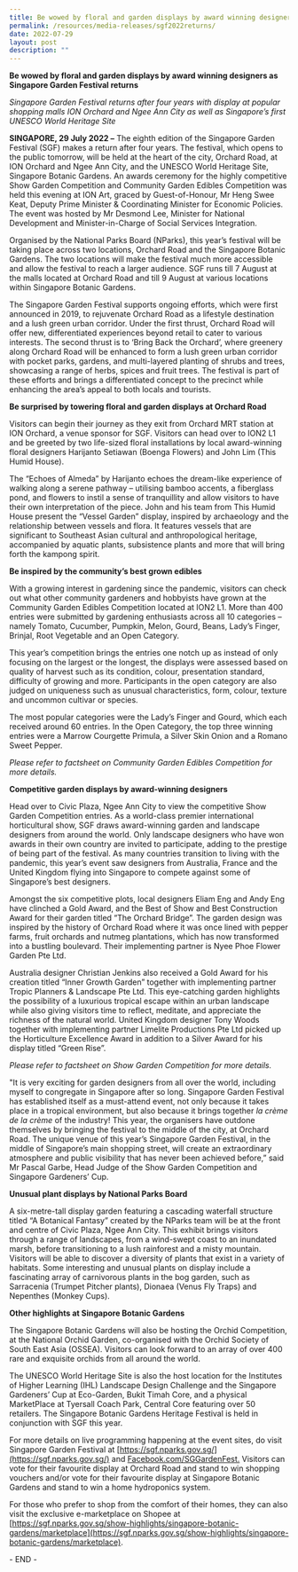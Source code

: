 ```yaml
---
title: Be wowed by floral and garden displays by award winning designers
permalink: /resources/media-releases/sgf2022returns/
date: 2022-07-29
layout: post
description: ""
---
```

**Be wowed by floral and garden displays by award winning designers as Singapore Garden Festival returns**

_Singapore Garden Festival returns after four years with display at popular shopping malls ION Orchard and Ngee Ann City as well as Singapore’s first UNESCO World Heritage Site_

**SINGAPORE, 29 July 2022 –** The eighth edition of the Singapore Garden Festival (SGF) makes a return after four years. The festival, which opens to the public tomorrow, will be held at the heart of the city, Orchard Road, at ION Orchard and Ngee Ann City, and the UNESCO World Heritage Site, Singapore Botanic Gardens. An awards ceremony for the highly competitive Show Garden Competition and Community Garden Edibles Competition was held this evening at ION Art, graced by Guest-of-Honour, Mr Heng Swee Keat, Deputy Prime Minister & Coordinating Minister for Economic Policies. The event was hosted by Mr Desmond Lee, Minister for National Development and Minister-in-Charge of Social Services Integration.

Organised by the National Parks Board (NParks), this year’s festival will be taking place across two locations, Orchard Road and the Singapore Botanic Gardens. The two locations will make the festival much more accessible and allow the festival to reach a larger audience. SGF runs till 7 August at the malls located at Orchard Road and till 9 August at various locations within Singapore Botanic Gardens.

The Singapore Garden Festival supports ongoing efforts, which were first announced in 2019, to rejuvenate Orchard Road as a lifestyle destination and a lush green urban corridor. Under the first thrust, Orchard Road will offer new, differentiated experiences beyond retail to cater to various interests. The second thrust is to ‘Bring Back the Orchard’, where greenery along Orchard Road will be enhanced to form a lush green urban corridor with pocket parks, gardens, and multi-layered planting of shrubs and trees, showcasing a range of herbs, spices and fruit trees. The festival is part of these efforts and brings a differentiated concept to the precinct while enhancing the area’s appeal to both locals and tourists.

**Be surprised by towering floral and garden displays at Orchard Road**

Visitors can begin their journey as they exit from Orchard MRT station at ION Orchard, a venue sponsor for SGF. Visitors can head over to ION2 L1 and be greeted by two life-sized floral installations by local award-winning floral designers Harijanto Setiawan (Boenga Flowers) and John Lim (This Humid House).

The “Echoes of Almeda” by Harijanto echoes the dream-like experience of walking along a serene pathway – utilising bamboo accents, a fiberglass pond, and flowers to instil a sense of tranquillity and allow visitors to have their own interpretation of the piece. John and his team from This Humid House present the “Vessel Garden” display, inspired by archaeology and the relationship between vessels and flora. It features vessels that are significant to Southeast Asian cultural and anthropological heritage, accompanied by aquatic plants, subsistence plants and more that will bring forth the kampong spirit.

**Be inspired by the community’s best grown edibles**

With a growing interest in gardening since the pandemic, visitors can check out what other community gardeners and hobbyists have grown at the Community Garden Edibles Competition located at ION2 L1. More than 400 entries were submitted by gardening enthusiasts across all 10 categories – namely Tomato, Cucumber, Pumpkin, Melon, Gourd, Beans, Lady’s Finger, Brinjal, Root Vegetable and an Open Category.

This year’s competition brings the entries one notch up as instead of only focusing on the largest or the longest, the displays were assessed based on quality of harvest such as its condition, colour, presentation standard, difficulty of growing and more. Participants in the open category are also judged on uniqueness such as unusual characteristics, form, colour, texture and uncommon cultivar or species.

The most popular categories were the Lady’s Finger and Gourd, which each received around 60 entries. In the Open Category, the top three winning entries were a Marrow Courgette Primula, a Silver Skin Onion and a Romano Sweet Pepper.

_Please refer to factsheet on Community Garden Edibles Competition for more details._

**Competitive garden displays by award-winning designers**

Head over to Civic Plaza, Ngee Ann City to view the competitive Show Garden Competition entries. As a world-class premier international horticultural show, SGF draws award-winning garden and landscape designers from around the world. Only landscape designers who have won awards in their own country are invited to participate, adding to the prestige of being part of the festival. As many countries transition to living with the pandemic, this year’s event saw designers from Australia, France and the United Kingdom flying into Singapore to compete against some of Singapore’s best designers.

Amongst the six competitive plots, local designers Eliam Eng and Andy Eng have clinched a Gold Award, and the Best of Show and Best Construction Award for their garden titled “The Orchard Bridge”. The garden design was inspired by the history of Orchard Road where it was once lined with pepper farms, fruit orchards and nutmeg plantations, which has now transformed into a bustling boulevard. Their implementing partner is Nyee Phoe Flower Garden Pte Ltd. 

Australia designer Christian Jenkins also received a Gold Award for his creation titled “Inner Growth Garden” together with implementing partner Tropic Planners & Landscape Pte Ltd. This eye-catching garden highlights the possibility of a luxurious tropical escape within an urban landscape while also giving visitors time to reflect, meditate, and appreciate the richness of the natural world. United Kingdom designer Tony Woods together with implementing partner Limelite Productions Pte Ltd picked up the Horticulture Excellence Award in addition to a Silver Award for his display titled “Green Rise”.

_Please refer to factsheet on Show Garden Competition for more details._

"It is very exciting for garden designers from all over the world, including myself to congregate in Singapore after so long. Singapore Garden Festival has established itself as a must-attend event, not only because it takes place in a tropical environment, but also because it brings together _la crème de la crème_ of the industry! This year, the organisers have outdone themselves by bringing the festival to the middle of the city, at Orchard Road. The unique venue of this year’s Singapore Garden Festival, in the middle of Singapore’s main shopping street, will create an extraordinary atmosphere and public visibility that has never been achieved before,” said Mr Pascal Garbe, Head Judge of the Show Garden Competition and Singapore Gardeners’ Cup.

**Unusual plant displays by National Parks Board**

A six-metre-tall display garden featuring a cascading waterfall structure titled “A Botanical Fantasy” created by the NParks team will be at the front and centre of Civic Plaza, Ngee Ann City. This exhibit brings visitors through a range of landscapes, from a wind-swept coast to an inundated marsh, before transitioning to a lush rainforest and a misty mountain. Visitors will be able to discover a diversity of plants that exist in a variety of habitats. Some interesting and unusual plants on display include a fascinating array of carnivorous plants in the bog garden, such as Sarracenia (Trumpet Pitcher plants), Dionaea (Venus Fly Traps) and Nepenthes (Monkey Cups).

**Other highlights at Singapore Botanic Gardens**

The Singapore Botanic Gardens will also be hosting the Orchid Competition, at the National Orchid Garden, co-organised with the Orchid Society of South East Asia (OSSEA). Visitors can look forward to an array of over 400 rare and exquisite orchids from all around the world.

The UNESCO World Heritage Site is also the host location for the Institutes of Higher Learning (IHL) Landscape Design Challenge and the Singapore Gardeners’ Cup at Eco-Garden, Bukit Timah Core, and a physical MarketPlace at Tyersall Coach Park, Central Core featuring over 50 retailers. The Singapore Botanic Gardens Heritage Festival is held in conjunction with SGF this year.

For more details on live programming happening at the event sites, do visit Singapore Garden Festival at [https://sgf.nparks.gov.sg/](https://sgf.nparks.gov.sg/) and [Facebook.com/SGGardenFest.](http://facebook.com/SGGardenFest) Visitors can vote for their favourite display at Orchard Road and stand to win shopping vouchers and/or vote for their favourite display at Singapore Botanic Gardens and stand to win a home hydroponics system.

For those who prefer to shop from the comfort of their homes, they can also visit the exclusive e-marketplace on Shopee at [https://sgf.nparks.gov.sg/show-highlights/singapore-botanic-gardens/marketplace](https://sgf.nparks.gov.sg/show-highlights/singapore-botanic-gardens/marketplace).

\- END -